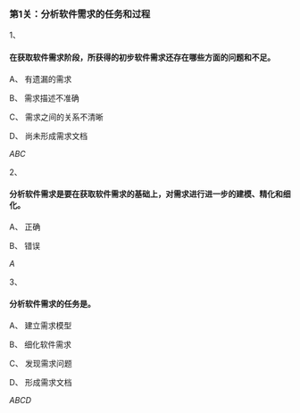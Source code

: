 ### 第1关：分析软件需求的任务和过程

1、

#### 在获取软件需求阶段，所获得的初步软件需求还存在哪些方面的问题和不足。


A、
有遗漏的需求


B、
需求描述不准确


C、
需求之间的关系不清晰

D、
尚未形成需求文档

*ABC*

2、

#### 分析软件需求是要在获取软件需求的基础上，对需求进行进一步的建模、精化和细化。


A、
正确

B、
错误

*A*

3、

#### 分析软件需求的任务是。


A、
建立需求模型


B、
细化软件需求


C、
发现需求问题

D、
形成需求文档

*ABCD*